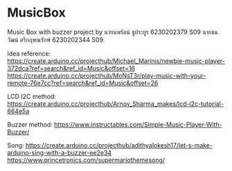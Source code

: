# MusicBox
Music Box with buzzer project by  นายนพรัตน์ ชูประยูร 6230202379 S09 นายธนวัฒน์ ศรีกฤษณรักษ์ 6230202344 S09

Idea reference:
https://create.arduino.cc/projecthub/Michael_Marinis/newbie-music-player-372dca?ref=search&ref_id=Music&offset=16
https://create.arduino.cc/projecthub/MoNsT3r/play-music-with-your-remote-76e7cc?ref=search&ref_id=Music&offset=26

LCD I2C method:
https://create.arduino.cc/projecthub/Arnov_Sharma_makes/lcd-i2c-tutorial-664e5a

Buzzer method:
https://www.instructables.com/Simple-Music-Player-With-Buzzer/

Song:
https://create.arduino.cc/projecthub/adithyalokesh17/let-s-make-arduino-sing-with-a-buzzer-ee2e34
https://www.princetronics.com/supermariothemesong/
